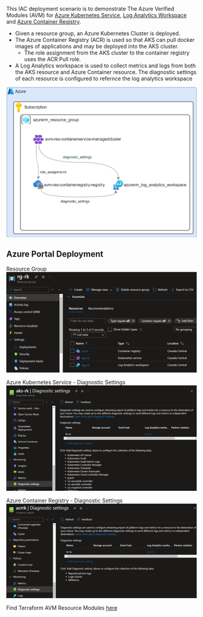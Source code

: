 This IAC deployment scenario is to demonstrate The Azure Verified Modules (AVM) for [Azure Kubernetes Service](https://registry.terraform.io/modules/Azure/avm-res-containerservice-managedcluster/azurerm/latest), [Log Analytics Workspace](https://registry.terraform.io/modules/Azure/avm-res-operationalinsights-workspace/azurerm/latest) and [Azure Container Registry](https://registry.terraform.io/modules/Azure/avm-res-containerregistry-registry/azurerm/latest).


* Given a resource group, an Azure Kubernetes Cluster is deployed.
* The Azure Container Registry (ACR) is used so that AKS can pull docker images of applications and may be deployed into the AKS cluster. 
  * The role assignment from the AKS cluster to the container registry uses the ACR Pull role.
* A Log Analytics workspace is used to collect metrics and logs from both the AKS resource and Azure Container resource. The diagnostic settings of each resource is configured to refernce the log analytics workspace

![aks-law-acr-diagram](aks-law-acr-tf.png)

## Azure Portal Deployment

Resource Group
![alt text](aks-law-acr-rg-portal.png)

Azure Kubernetes Service - Diagnostic Settings
![alt text](aks-law-diag-portal.png)

Azure Container Registry - Diagnostic Settings
![alt text](acr-diag-portal.png)


Find Terraform AVM Resource Modules [here](https://azure.github.io/Azure-Verified-Modules/indexes/terraform/tf-resource-modules/)